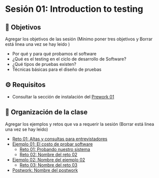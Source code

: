 
# Sesión 01: Introduction to testing
## :dart: Objetivos

Agregar los objetivos de las sesión (Mínimo poner tres objetivos y Borrar está linea una vez se hay leido )

- Por qué y para qué probamos el software
- ¿Qué es el testing en el ciclo de desarrollo de Software? 
- ¿Qué tipos de pruebas existen? 
- Técnicas básicas para el diseño de pruebas


## ⚙ Requisitos

+ Consultar la sección de instalación del [Prework 01](https://docs.google.com/document/d/1Ef_JNE6lkb8nj9YtP3EKsdrt0jUSoFgQu8zueqXlEWc/edit?usp=sharing)


## 📂 Organización de la clase

Agregar los ejemplos y retos que va a requerir la sesión (Borrar está linea una vez se hay leido)

- [Reto 01: Altas y consultas para entrevistadores](./Reto-01)
- [Ejemplo 01:  El costo de probar software](./Ejemplo-01)
    - [Reto 01: Probando nuestro sistema](./Reto-02)
    - [Reto  02: Nombre del reto 02](./Reto-02/README.md)
- [Ejemplo 02: Nombre del ejemplo 02](./Ejemplo-02/README.md)
    - [Reto 03: Nombre del reto 03](./Reto-03/README.md)
- [Postwork: Nombre del postwork](./Postwork/README.md)




